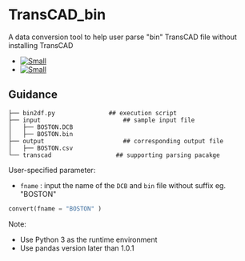 # TransCAD_bin
A data conversion tool to help user parse "bin" TransCAD file without installing TransCAD

*   [![][001colab]](https://colab.research.google.com/github/jinsanity07git/TransCAD_bin/blob/colab/notebooks/bin2df.ipynb ) 
*   [![][002colab]](https://colab.research.google.com/github/jinsanity07git/TransCAD_bin/blob/colab/notebooks/bin2df_widget.ipynb ) 

## Guidance

```
├── bin2df.py 				## execution script
├── input    					## sample input file
│   ├── BOSTON.DCB
│   ├── BOSTON.bin
├── output						## corresponding output file
│   ├── BOSTON.csv 
└── transcad 				  ## supporting parsing pacakge
```

User-specified parameter: 

* `fname` : input the name of the `DCB` and `bin` file without suffix eg. "BOSTON"

```python
convert(fname = "BOSTON" )
```

Note: 

* Use Python 3 as the runtime environment 
* Use pandas version later than 1.0.1

[001colab]: https://img.shields.io/badge/colab-gold "Small"
[002colab]: https://img.shields.io/badge/colab-widget-gold "Small"